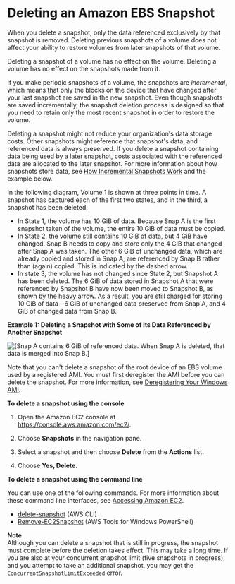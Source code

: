 # Deleting an Amazon EBS Snapshot<a name="ebs-deleting-snapshot"></a>

When you delete a snapshot, only the data referenced exclusively by that snapshot is removed\. Deleting previous snapshots of a volume does not affect your ability to restore volumes from later snapshots of that volume\. 

Deleting a snapshot of a volume has no effect on the volume\. Deleting a volume has no effect on the snapshots made from it\.

If you make periodic snapshots of a volume, the snapshots are *incremental*, which means that only the blocks on the device that have changed after your last snapshot are saved in the new snapshot\. Even though snapshots are saved incrementally, the snapshot deletion process is designed so that you need to retain only the most recent snapshot in order to restore the volume\.

Deleting a snapshot might not reduce your organization's data storage costs\. Other snapshots might reference that snapshot's data, and referenced data is always preserved\. If you delete a snapshot containing data being used by a later snapshot, costs associated with the referenced data are allocated to the later snapshot\. For more information about how snapshots store data, see [How Incremental Snapshots Work](EBSSnapshots.md#how_snapshots_work) and the example below\.

In the following diagram, Volume 1 is shown at three points in time\. A snapshot has captured each of the first two states, and in the third, a snapshot has been deleted\. 
+ In State 1, the volume has 10 GiB of data\. Because Snap A is the first snapshot taken of the volume, the entire 10 GiB of data must be copied\.
+ In State 2, the volume still contains 10 GiB of data, but 4 GiB have changed\. Snap B needs to copy and store only the 4 GiB that changed after Snap A was taken\. The other 6 GiB of unchanged data, which are already copied and stored in Snap A, are referenced by Snap B rather than \(again\) copied\. This is indicated by the dashed arrow\.
+ In state 3, the volume has not changed since State 2, but Snapshot A has been deleted\. The 6 GiB of data stored in Snapshot A that were referenced by Snapshot B have now been moved to Snapshot B, as shown by the heavy arrow\. As a result, you are still charged for storing 10 GiB of data—6 GiB of unchanged data preserved from Snap A, and 4 GiB of changed data from Snap B\.

 **Example 1: Deleting a Snapshot with Some of its Data Referenced by Another Snapshot**

![\[Snap A contains 6 GiB of referenced data. When Snap A is deleted, that data is merged into Snap B.\]](http://docs.aws.amazon.com/AWSEC2/latest/WindowsGuide/images/snapshot_1b.png)

Note that you can't delete a snapshot of the root device of an EBS volume used by a registered AMI\. You must first deregister the AMI before you can delete the snapshot\. For more information, see [Deregistering Your Windows AMI](deregister-ami.md)\.

**To delete a snapshot using the console**

1. Open the Amazon EC2 console at [https://console\.aws\.amazon\.com/ec2/](https://console.aws.amazon.com/ec2/)\.

1. Choose **Snapshots** in the navigation pane\. 

1. Select a snapshot and then choose **Delete** from the **Actions** list\.

1. Choose **Yes, Delete**\. 

**To delete a snapshot using the command line**

You can use one of the following commands\. For more information about these command line interfaces, see [Accessing Amazon EC2](concepts.md#access-ec2)\.
+ [delete\-snapshot](http://docs.aws.amazon.com/cli/latest/reference/ec2/delete-snapshot.html) \(AWS CLI\)
+ [Remove\-EC2Snapshot](http://docs.aws.amazon.com/powershell/latest/reference/items/Remove-EC2Snapshot.html) \(AWS Tools for Windows PowerShell\)

**Note**  
Although you can delete a snapshot that is still in progress, the snapshot must complete before the deletion takes effect\. This may take a long time\. If you are also at your concurrent snapshot limit \(five snapshots in progress\), and you attempt to take an additional snapshot, you may get the `ConcurrentSnapshotLimitExceeded` error\.